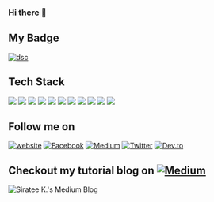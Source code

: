 ### Hi there 👋

<!--
**sirateek/sirateek** is a ✨ _special_ ✨ repository because its `README.md` (this file) appears on your GitHub profile.
Test
Here are some ideas to get you started:
- 🔭 I’m currently working on ...
- 🌱 I’m currently learning ...
- 👯 I’m looking to collaborate on ...
- 🤔 I’m looking for help with ...
- 💬 Ask me about ...
- 📫 How to reach me: ...
- 😄 Pronouns: ...
- ⚡ Fun fact: ...
-->

## My Badge
[![dsc](https://img.shields.io/badge/-Google%20Developers%20Student%20Club%20Lead-4285f4?style=for-the-badge&logo=google&logoColor=white&labelColor=484a52)][dsc]

## Tech Stack

<img src="https://img.shields.io/badge/-Flutter-02569B?style=flat&logo=flutter&logoColor=FFFFFF"> <img src="https://img.shields.io/badge/-Dart-0175C2?style=flat&logo=dart&logoColor=FFFFFF">
<img src="https://img.shields.io/badge/-LINE%20API-00b900?style=flat&logo=line&logoColor=FFFFFF">
<img src="https://img.shields.io/badge/-Firebase-FFA611?style=flat&logo=firebase&logoColor=FFFFFF">
<img src="https://img.shields.io/badge/-Google%20Cloud-4285F4?style=flat&logo=google%20cloud&logoColor=FFFFFF">
<img src="https://img.shields.io/badge/-Dialogflow-FF9800?style=flat&logo=dialogflow&logoColor=FFFFFF">
<img src="https://img.shields.io/badge/-Python-646464?style=flat&logo=python&logoColor=FFFFFF">
<img src="https://img.shields.io/badge/-Node.js-3C873A?style=flat&logo=Node.js&logoColor=white">
<img src="https://img.shields.io/badge/-JavaScript-eed718?style=flat&logo=javascript&logoColor=ffffff">
<img src="https://img.shields.io/badge/-Typescript-3178C6?style=flat&logo=typescript&logoColor=ffffff">
<img src = "https://img.shields.io/badge/-HTML5-E34F26?style=flat&logo=html5&logoColor=white">

## Follow me on
[![website](http://img.shields.io/badge/-https://sirateek.dev-db8918?style=flat&logo=stripe&logoColor=white)][website]
[![Facebook](http://img.shields.io/badge/-Facebook-3B5998?style=flat&logo=facebook&logoColor=white)][facebook]
[![Medium](http://img.shields.io/badge/-Medium-black?style=flat&logo=medium&logoColor=white)][medium]
[![Twitter](http://img.shields.io/badge/-Twitter-1DA1F2?style=flat&logo=twitter&logoColor=white)][twitter]
[![Dev.to](http://img.shields.io/badge/-dev.to-000000?style=flat&logo=dev.to&logoColor=white)][devto]

## Checkout my tutorial blog on [![Medium](http://img.shields.io/badge/-Medium-black?style=flat&logo=medium&logoColor=white)][medium]
![Siratee K.'s Medium Blog](https://github-cards-external-blogs-ten.vercel.app/getMediumBlogs?username=sirateek&type=horizontal)

[dsc]: https://dsc.community.dev/kasetsart-university/

[devto]: https://dev.to/sirateek
[website]: https://sirateek.dev
[medium]: https://medium.com/@sirateek
[twitter]: https://twitter.com/@sirateek28
[facebook]: https://facebook.com/sirateek

